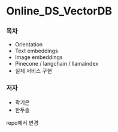 # Online_DS_VectorDB

### 목차

- Orientation
- Text embeddings
- Image embeddings
- Pinecone / langchain / llamaindex
- 실제 서비스 구현

### 저자

- 곽기은
- 한두솔

repo에서 변경
